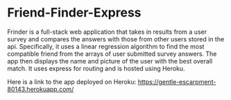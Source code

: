# Friend-Finder-Express

Frinder is a full-stack web application that takes in results from a user survey and compares the answers with those from other users stored in the api. Specifically, it uses a linear regression algorithm to find the most compatible friend from the arrays of user submitted survey answers. The app then displays the name and picture of the user with the best overall match. It uses express for routing and is hosted using Heroku.

Here is a link to the app deployed on Heroku: https://gentle-escarpment-80143.herokuapp.com/
